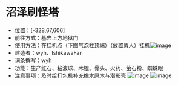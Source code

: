 # 沼泽刷怪塔
- 位置：[-328,67,606]
- 前往方式：基岩上方地狱门
- 使用方法：在挂机点（下图气泡柱顶端）（放置假人）挂机![image](https://github.com/user-attachments/assets/7084fd99-c80d-4141-a268-1c74668441a1)
- 建造者：wyh、IshikawaFan
- 词条撰写：wyh
- 功能：生产红石、粘液球、木棍、骨头、火药、萤石粉、蜘蛛眼
- 注意事项：及时给打包机补充橡木原木与潜影壳
![image](https://github.com/user-attachments/assets/c6af0f69-1c28-4cfc-848a-9e2e2ae4e3f7)
![image](https://github.com/user-attachments/assets/818c9b00-f988-48da-abaf-f3c85c2989f7)
